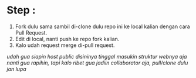 # Step :
1. Fork dulu sama sambil di-clone dulu repo ini ke local kalian dengan cara Pull Request.
2. Edit di local, nanti push ke repo fork kalian.
3. Kalo udah request merge di-pull request.

*udah gua siapin host public disininya tinggal masukin struktur webnya aja nanti gua rapihin, tapi kalo ribet gua jadiin collaborator aja, pull/clone dulu jan lupa*
